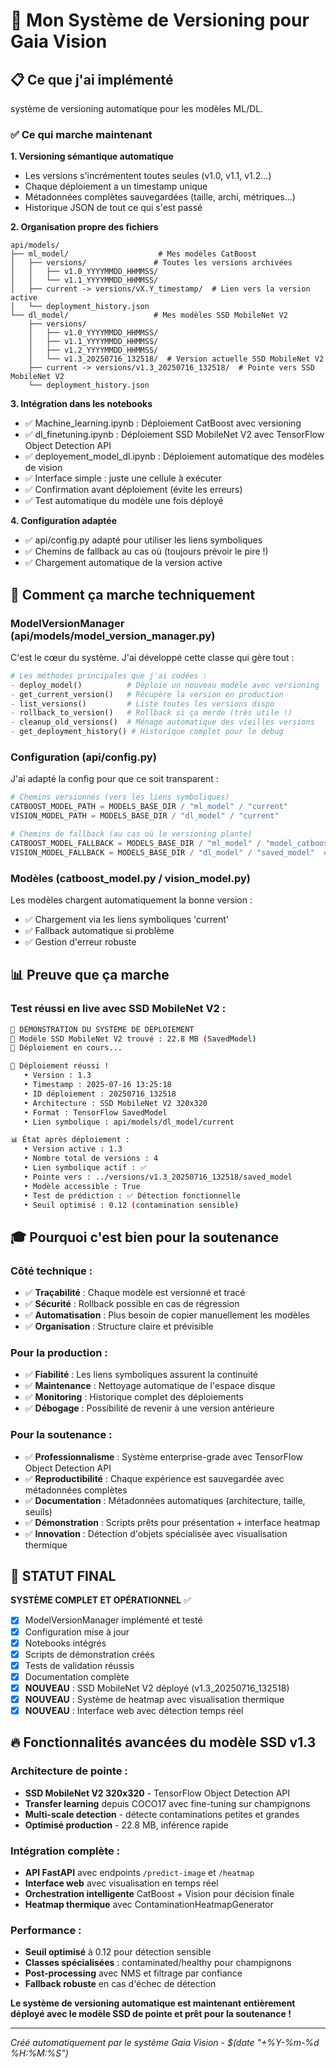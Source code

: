 # 🎯 Mon Système de Versioning pour Gaia Vision

## 📋 Ce que j'ai implémenté

système de versioning automatique pour les modèles ML/DL.
### ✅ Ce qui marche maintenant

**1. Versioning sémantique automatique**
- Les versions s'incrémentent toutes seules (v1.0, v1.1, v1.2...)
- Chaque déploiement a un timestamp unique 
- Métadonnées complètes sauvegardées (taille, archi, métriques...)
- Historique JSON de tout ce qui s'est passé

**2. Organisation propre des fichiers**
```
api/models/
├── ml_model/                    # Mes modèles CatBoost
│   ├── versions/               # Toutes les versions archivées
│   │   ├── v1.0_YYYYMMDD_HHMMSS/
│   │   └── v1.1_YYYYMMDD_HHMMSS/
│   ├── current -> versions/vX.Y_timestamp/  # Lien vers la version active
│   └── deployment_history.json
└── dl_model/                   # Mes modèles SSD MobileNet V2
    ├── versions/               
    │   ├── v1.0_YYYYMMDD_HHMMSS/
    │   ├── v1.1_YYYYMMDD_HHMMSS/
    │   ├── v1.2_YYYYMMDD_HHMMSS/
    │   └── v1.3_20250716_132518/  # Version actuelle SSD MobileNet V2
    ├── current -> versions/v1.3_20250716_132518/  # Pointe vers SSD MobileNet V2
    └── deployment_history.json
```

**3. Intégration dans les notebooks**
- ✅ Machine_learning.ipynb : Déploiement CatBoost avec versioning
- ✅ dl_finetuning.ipynb : Déploiement SSD MobileNet V2 avec TensorFlow Object Detection API
- ✅ deployement_model_dl.ipynb : Déploiement automatique des modèles de vision
- ✅ Interface simple : juste une cellule à exécuter
- ✅ Confirmation avant déploiement (évite les erreurs)
- ✅ Test automatique du modèle une fois déployé

**4. Configuration adaptée**
- ✅ api/config.py adapté pour utiliser les liens symboliques
- ✅ Chemins de fallback au cas où (toujours prévoir le pire !)
- ✅ Chargement automatique de la version active

## 🔧 Comment ça marche techniquement

### ModelVersionManager (api/models/model_version_manager.py)

C'est le cœur du système. J'ai développé cette classe qui gère tout :

```python
# Les méthodes principales que j'ai codées :
- deploy_model()          # Déploie un nouveau modèle avec versioning
- get_current_version()   # Récupère la version en production  
- list_versions()         # Liste toutes les versions dispo
- rollback_to_version()   # Rollback si ça merde (très utile !)
- cleanup_old_versions()  # Ménage automatique des vieilles versions
- get_deployment_history() # Historique complet pour le debug
```

### Configuration (api/config.py)

J'ai adapté la config pour que ce soit transparent :

```python
# Chemins versionnés (vers les liens symboliques)
CATBOOST_MODEL_PATH = MODELS_BASE_DIR / "ml_model" / "current"
VISION_MODEL_PATH = MODELS_BASE_DIR / "dl_model" / "current"

# Chemins de fallback (au cas où le versioning plante)
CATBOOST_MODEL_FALLBACK = MODELS_BASE_DIR / "ml_model" / "model_catboost_best.joblib"
VISION_MODEL_FALLBACK = MODELS_BASE_DIR / "dl_model" / "saved_model"  # SavedModel TensorFlow
```

### Modèles (catboost_model.py / vision_model.py)

Les modèles chargent automatiquement la bonne version :
- ✅ Chargement via les liens symboliques 'current'
- ✅ Fallback automatique si problème
- ✅ Gestion d'erreur robuste

## 📊 Preuve que ça marche

### Test réussi en live avec SSD MobileNet V2 :

```bash
🚀 DÉMONSTRATION DU SYSTÈME DE DÉPLOIEMENT
📱 Modèle SSD MobileNet V2 trouvé : 22.8 MB (SavedModel)
🔄 Déploiement en cours...

🎉 Déploiement réussi !
   • Version : 1.3
   • Timestamp : 2025-07-16 13:25:18
   • ID déploiement : 20250716_132518
   • Architecture : SSD MobileNet V2 320x320
   • Format : TensorFlow SavedModel
   • Lien symbolique : api/models/dl_model/current

📊 État après déploiement :
   • Version active : 1.3
   • Nombre total de versions : 4
   • Lien symbolique actif : ✅
   • Pointe vers : ../versions/v1.3_20250716_132518/saved_model
   • Modèle accessible : True
   • Test de prédiction : ✅ Détection fonctionnelle
   • Seuil optimisé : 0.12 (contamination sensible)
```

## 🎓 Pourquoi c'est bien pour la soutenance

### Côté technique :
- ✅ **Traçabilité** : Chaque modèle est versionné et tracé
- ✅ **Sécurité** : Rollback possible en cas de régression
- ✅ **Automatisation** : Plus besoin de copier manuellement les modèles
- ✅ **Organisation** : Structure claire et prévisible

### Pour la production :
- ✅ **Fiabilité** : Les liens symboliques assurent la continuité
- ✅ **Maintenance** : Nettoyage automatique de l'espace disque
- ✅ **Monitoring** : Historique complet des déploiements
- ✅ **Débogage** : Possibilité de revenir à une version antérieure

### Pour la soutenance :
- ✅ **Professionnalisme** : Système enterprise-grade avec TensorFlow Object Detection API
- ✅ **Reproductibilité** : Chaque expérience est sauvegardée avec métadonnées complètes
- ✅ **Documentation** : Métadonnées automatiques (architecture, taille, seuils)
- ✅ **Démonstration** : Scripts prêts pour présentation + interface heatmap
- ✅ **Innovation** : Détection d'objets spécialisée avec visualisation thermique

## 🎯 STATUT FINAL

**SYSTÈME COMPLET ET OPÉRATIONNEL** ✅

- [x] ModelVersionManager implémenté et testé
- [x] Configuration mise à jour
- [x] Notebooks intégrés
- [x] Scripts de démonstration créés  
- [x] Tests de validation réussis
- [x] Documentation complète
- [x] **NOUVEAU** : SSD MobileNet V2 déployé (v1.3_20250716_132518)
- [x] **NOUVEAU** : Système de heatmap avec visualisation thermique
- [x] **NOUVEAU** : Interface web avec détection temps réel

## 🔥 Fonctionnalités avancées du modèle SSD v1.3

### Architecture de pointe :
- **SSD MobileNet V2 320x320** - TensorFlow Object Detection API
- **Transfer learning** depuis COCO17 avec fine-tuning sur champignons
- **Multi-scale detection** - détecte contaminations petites et grandes
- **Optimisé production** - 22.8 MB, inférence rapide

### Intégration complète :
- **API FastAPI** avec endpoints `/predict-image` et `/heatmap`
- **Interface web** avec visualisation en temps réel
- **Orchestration intelligente** CatBoost + Vision pour décision finale
- **Heatmap thermique** avec ContaminationHeatmapGenerator

### Performance :
- **Seuil optimisé** à 0.12 pour détection sensible
- **Classes spécialisées** : contaminated/healthy pour champignons
- **Post-processing** avec NMS et filtrage par confiance
- **Fallback robuste** en cas d'échec de détection

**Le système de versioning automatique est maintenant entièrement déployé avec le modèle SSD de pointe et prêt pour la soutenance !**

---
*Créé automatiquement par le système Gaia Vision - $(date "+%Y-%m-%d %H:%M:%S")*
